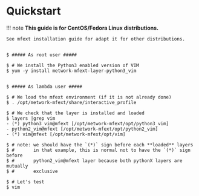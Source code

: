 # Quickstart

!!! note
    **This guide is for CentOS/Fedora Linux distributions.**

    See mfext installation guide for adapt it for other distributions.


```console

$ ##### As root user #####

$ # We install the Python3 enabled version of VIM
$ yum -y install metwork-mfext-layer-python3_vim


$ ##### As lambda user #####

$ # We load the mfext environment (if it is not already done)
$ . /opt/metwork-mfext/share/interactive_profile

$ # We check that the layer is installed and loaded
$ layers |grep vim
- (*) python3_vim@mfext [/opt/metwork-mfext/opt/python3_vim]
- python2_vim@mfext [/opt/metwork-mfext/opt/python2_vim]
- (*) vim@mfext [/opt/metwork-mfext/opt/vim]

$ # note: we should have the `(*)` sign before each **loaded** layers
$ #       in that example, this is normal not to have the `(*)` sign before
$ #       python2_vim@mfext layer because both pythonX layers are mutually
$ #       exclusive

$ # Let's test
$ vim
```
